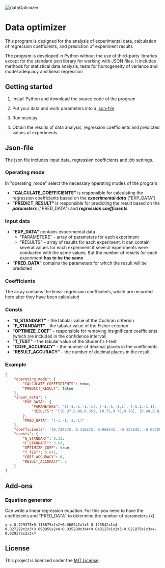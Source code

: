 ![dataOptimizer](https://github.com/FeDuck113/data-optimizer/assets/71590602/f495b98b-cba4-4552-b1f9-64a0ec79b854)
# Data optimizer

This program is designed for the analysis of experimental data, calculation of regression coefficients, and prediction of experiment results  
  
The program is developed in Python without the use of third-party libraries except for the standard json library for working with JSON files. It includes methods for statistical data analysis, tests for homogeneity of variance and model adequacy and linear regression

## Getting started

1. Install Python and download the source code of the program

2. Put your data and work parameters into a [json-file](##Json-file)

3. Run main.py

4. Obtain the results of data analysis, regression coefficients and predicted values of experiments

## Json-file
The json file includes input data, regression coefficients and job settings.
### Operating mode
In "operating_mode" select the necessary operating modes of the program:
* **"CALCULATE_COEFFICIENTS"** is responsible for calculating the regression coefficients based on the ***experimental data*** ("EXP_DATA")
* **"PREDICT_RESULT"** is responsible for predicting the result based on the ***parameters*** ("PRED_DATA") and ***regression coefficients***

### Input data
* **"EXP_DATA"** contains experimental data
  * "PARAMETERS" - array of parameters for each experiment
  * "RESULTS" - array of results for each experiment. It can contain several values for each experiment if several experiments were conducted with the same values. But the number of results for each experiment **has to be the same** 
* **"PRED_DATA"** contains the parameters for which the result will be predicted

### Coefficients
The array contains the linear regression coefficients, which are recorded here after they have been calculated

### Consts
* **"G_STANDART"** - the tabular value of the Cochran criterion
* **"F_STANDART"** - the tabular value of the Fisher criterion
* **"OPTIMIZE_COEF"** - responsible for removing insignificant coefficients (which are included in the confidence interval)
* **"T_TEST"** - the tabular value of the Student's t-test
* **"COEF_ACCURACY"** - the number of decimal places in the coefficients
* **"RESULT_ACCURACY"** - the number of decimal places in the result

### Example
```json
{
    "operating_mode": {
        "CALCULATE_COEFFICIENTS": true,
        "PREDICT_RESULT": false
    },
    "input_data": {
        "EXP_DATA": {
            "PARAMETERS": "[[-1,-1,-1,-1], [-1,-1,-1,1], [-1,1,-1,1], [-1,1,-1,-1], [-1,1,1,1], [-1,1,1,-1], [1,1,-1,-1], [1,1,-1,1], [1,1,1,-1],[1,1,1,1],[-1,-1,1,-1], [-1,-1,1,1], [1,-1,-1,-1], [1,-1,-1,1],[1,-1,1,-1],[1,-1,1,1]]",
            "RESULTS": "[[0.87,0.86,0.85], [0.75,0.75,0.76], [0.84,0.82,0.83], [0.87,0.88,0.88], [0.38,0.36,0.35], [0.75,0.77,0.77], [0.93,0.95,0.92], [0.88,0.87,0.87], [0.87,0.88,0.87], [0.87,0.88,0.86], [0.29,0.32,0.30], [0.16,0.14,0.15], [0.86,0.87,0.87], [0.83,0.84,0.82], [0.80,0.78,0.77], [0.74,0.73,0.75]]"
        },
        "PRED_DATA": "[-1,-1,-1,-1]"
    },
    "coefficients": "[0.729375, 0.116875, 0.068542, -0.123542, -0.027292, 0.093958, 0.035208, 0.043125, 0, -0.021875, -0.029375, 0, 0.028125, 0, 0.023125, -0.053125]",
    "consts": {
        "G_STANDART": 0.33,
        "F_STANDART": 3.63,
        "OPTIMIZE_COEF": true,
        "T_TEST": 5.841,
        "COEF_ACCURACY": 6,
        "RESULT_ACCURACY": 2
    }
}
```
## Add-ons
### Equation generator
Can write a linear regression equation. For this you need to have the coefficients and "PRED_DATA" to determine the number of parameters (x)
```
y = 0.729375+0.116875x1x2+0.068542x1x3-0.123542x1x4-0.027292x2x3+0.093958x2x4+0.035208x3x4+0.043125x1x2x3-0.021875x1x3x4-0.029375x2x3x4
```

## License

This project is licensed under the [MIT License](LICENSE).


